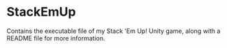 # StackEmUp
Contains the executable file of my Stack 'Em Up! Unity game, along with a README file for more information.
